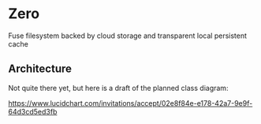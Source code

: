 # Zero

Fuse filesystem backed by cloud storage and transparent local persistent cache


## Architecture

Not quite there yet, but here is a draft of the planned class diagram:

https://www.lucidchart.com/invitations/accept/02e8f84e-e178-42a7-9e9f-64d3cd5ed3fb